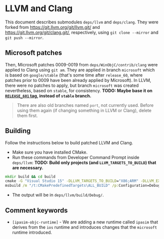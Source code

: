 # LLVM and Clang

This document describes submodules `deps/llvm` and `deps/clang`.
They were forked from <https://git.llvm.org/git/llvm.git/> and <https://git.llvm.org/git/clang.git/>, respectively, using `git clone --mirror` and `git push --mirror`.

## Microsoft patches

Then, Microsoft patches 0009-0019 from `deps/WinObjC/contrib/clang` were applied to Clang using `git am`.
They are applied in branch `microsoft` which is based on `google/stable` (that's some time after `release_60`, where patches prior to 0009 have been already applied by Microsoft).
In LLVM, there were no patches to apply, but branch `microsoft` was created nevertheless, based on `stable`, for consistency.
**TODO: Maybe base it on [`RELEASE_601` tag](http://llvm.org/viewvc/llvm-project/llvm/tags/RELEASE_601/final/), instead of `stable` branch.**

> There are also old branches named `port`, not currently used.
> Before using them again (if changing something in LLVM or Clang), delete them first.

## Building

Follow the instructions below to build patched LLVM and Clang.

- Make sure you have installed CMake.
- Run these commands from Developer Command Prompt inside `deps/llvm`:
  **TODO: Build only projects (and `LLVM_TARGETS_TO_BUILD`) that are necessary.**

```cmd
mkdir build && cd build
cmake -G "Visual Studio 15" -DLLVM_TARGETS_TO_BUILD="X86;ARM" -DLLVM_EXTERNAL_CLANG_SOURCE_DIR="..\..\clang" ..
msbuild /m "/t:CMakePredefinedTargets\ALL_BUILD" /p:Configuration=Debug /p:Platform=Win32 .\LLVM.sln
```

- The output will be in `deps/llvm/build/Debug/`.

## Comment keywords

- `[ipasim-objc-runtime]` - We are adding a new runtime called `ipasim` that derives from the `ios` runtime and introduces changes that the `microsoft` runtime introduced.
